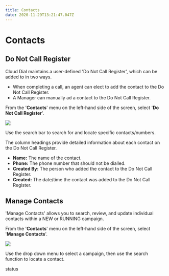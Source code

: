 ```yaml
---
title: Contacts
date: 2020-11-29T13:21:47.047Z
---
```

# Contacts

## Do Not Call Register

Cloud Dial maintains a user-defined 'Do Not Call Register', which can be added to in two ways.

* When completing a call, an agent can elect to add the contact to the Do Not Call Register.
* A Manager can manually ad a contact to the Do Not Call Register.

From the '**Contacts**' menu on the left-hand side of the screen, select '**Do Not Call Register**'.

![](/images/clouddial_donotcall.png)

Use the search bar to search for and locate specific contacts/numbers.

The column headings provide detailed information about each contact on the Do Not Call Register.

* **Name:** The name of the contact.
* **Phone:** The phone number that should not be dialled.
* **Created By:** The person who added the contact to the Do Not Call Register.
* **Created:** The date/time the contact was added to the Do Not Call Register.

## Manage Contacts

'Manage Contacts' allows you to search, review, and update individual contacts within a NEW or RUNNING campaign.

From the '**Contacts**' menu on the left-hand side of the screen, select '**Manage Contacts**'.

![](/images/clouddial_manage_contacts_1.png)

Use the drop down menu to select a campaign, then use the search function to locate a contact.

status 


